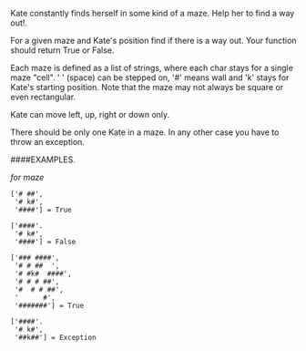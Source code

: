 Kate constantly finds herself in some kind of a maze. Help her to find a way out!.

For a given maze and Kate's position find if there is a way out. Your function should return True or False.

Each maze is defined as a list of strings, where each char stays for a single maze "cell". ' ' (space) can be stepped on, '#' means wall and 'k' stays for Kate's starting position. Note that the maze may not always be square or even rectangular.

Kate can move left, up, right or down only.

There should be only one Kate in a maze. In any other case you have to throw an exception.

####EXAMPLES. 

*for maze*
```
['# ##',
 '# k#',
 '####'] = True
```

```
['####'.
 '# k#',
 '####'] = False
```

```
['### ####',
 '# # ##  ',
 '# #k#  ####',
 '# # # ##',
 '#  # # ##',
 '      #',
 '#######'] = True
```

```
['####'.
 '# k#',
 '##k##'] = Exception
```